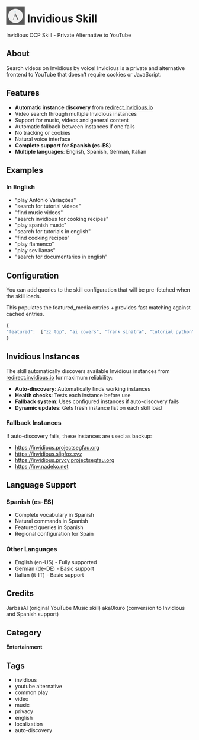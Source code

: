 # <img src='./res/invidious.png' width='50' height='50' style='vertical-align:bottom'/> Invidious Skill

Invidious OCP Skill - Private Alternative to YouTube

## About

Search videos on Invidious by voice! Invidious is a private and alternative frontend to YouTube that doesn't require cookies or JavaScript.

## Features

- **Automatic instance discovery** from [redirect.invidious.io](https://redirect.invidious.io/)
- Video search through multiple Invidious instances
- Support for music, videos and general content
- Automatic fallback between instances if one fails
- No tracking or cookies
- Natural voice interface
- **Complete support for Spanish (es-ES)**
- **Multiple languages**: English, Spanish, German, Italian

## Examples

### In English
* "play António Variações"
* "search for tutorial videos"
* "find music videos"
* "search invidious for cooking recipes"
* "play spanish music"
* "search for tutorials in english"
* "find cooking recipes"
* "play flamenco"
* "play sevillanas"
* "search for documentaries in english"

## Configuration

You can add queries to the skill configuration that will be pre-fetched when the skill loads.

This populates the featured_media entries + provides fast matching against cached entries.

```javascript
{    
"featured":  ["zz top", "ai covers", "frank sinatra", "tutorial python", "spanish music", "flamenco"]
}
```

## Invidious Instances

The skill automatically discovers available Invidious instances from [redirect.invidious.io](https://redirect.invidious.io/) for maximum reliability:

- **Auto-discovery**: Automatically finds working instances
- **Health checks**: Tests each instance before use
- **Fallback system**: Uses configured instances if auto-discovery fails
- **Dynamic updates**: Gets fresh instance list on each skill load

### Fallback Instances
If auto-discovery fails, these instances are used as backup:
- https://invidious.projectsegfau.org
- https://invidious.slipfox.xyz  
- https://invidious.prvcy.projectsegfau.org
- https://inv.nadeko.net

## Language Support

### Spanish (es-ES)
- Complete vocabulary in Spanish
- Natural commands in Spanish
- Featured queries in Spanish
- Regional configuration for Spain

### Other Languages
- English (en-US) - Fully supported
- German (de-DE) - Basic support
- Italian (it-IT) - Basic support

## Credits
JarbasAl (original YouTube Music skill)
aka0kuro (conversion to Invidious and Spanish support)

## Category
**Entertainment**

## Tags
- invidious
- youtube alternative
- common play
- video
- music
- privacy
- english
- localization
- auto-discovery
